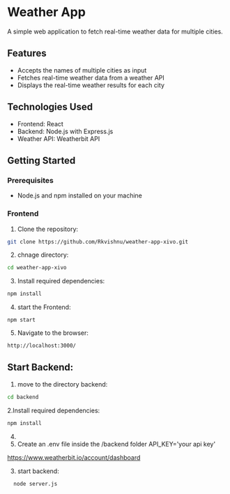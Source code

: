 # Weather App 

A simple web application to fetch real-time weather data for multiple cities.

## Features

- Accepts the names of multiple cities as input
- Fetches real-time weather data from a weather API
- Displays the real-time weather results for each city

## Technologies Used

- Frontend: React
- Backend: Node.js with Express.js
- Weather API: Weatherbit API

## Getting Started

### Prerequisites

- Node.js and npm installed on your machine

### Frontend

1. Clone the repository:

```bash
git clone https://github.com/Rkvishnu/weather-app-xivo.git
```

2. chnage directory:

```sh
cd weather-app-xivo
```

3. Install required dependencies:

```sh
npm install
```

4. start the Frontend:

```text
npm start
```

5. Navigate to the browser:

```sh
http://localhost:3000/

```

## Start Backend:

1. move to the directory backend:

```sh
cd backend
```

2.Install required dependencies:

```sh
npm install
```

4.  
5. Create an .env file inside the /backend folder
   API_KEY='your api key'
 

https://www.weatherbit.io/account/dashboard

3. start backend:

```sh
  node server.js
```

